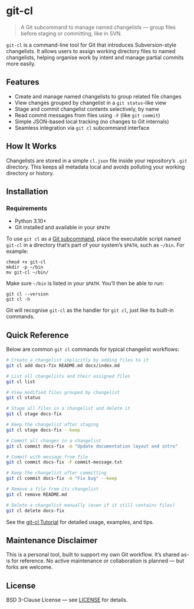 # git-cl

> A Git subcommand to manage named changelists — group files before staging or committing, like in SVN.

`git-cl` is a command-line tool for Git that introduces Subversion-style changelists. It allows users to assign working directory files to named changelists, helping organise work by intent and manage partial commits more easily.

## Features

- Create and manage named changelists to group related file changes
- View changes grouped by changelist in a `git status`-like view
- Stage and commit changelist contents selectively, by name
- Read commit messages from files using `-F` (like `git commit`)
- Simple JSON-based local tracking (no changes to Git internals)
- Seamless integration via `git cl` subcommand interface

## How It Works

Changelists are stored in a simple `cl.json` file inside your repository’s `.git` directory. This keeps all metadata local and avoids polluting your working directory or history.

## Installation

### Requirements

- Python 3.10+
- Git installed and available in your `$PATH`

To use `git cl` as a [Git subcommand](https://git.github.io/htmldocs/howto/new-command.html), place the executable script named `git-cl` in a directory that’s part of your system’s `$PATH`, such as `~/bin`. For example:

```
chmod +x git-cl
mkdir -p ~/bin
mv git-cl ~/bin/
```

Make sure `~/bin` is listed in your `$PATH`. You’ll then be able to run:

```
git cl --version
git cl -h
```

Git will recognise `git-cl` as the handler for `git cl`, just like its built-in commands.

## Quick Reference

Below are common `git cl` commands for typical changelist workflows:

```bash
# Create a changelist implicitly by adding files to it
git cl add docs-fix README.md docs/index.md

# List all changelists and their assigned files
git cl list

# View modified files grouped by changelist
git cl status

# Stage all files in a changelist and delete it
git cl stage docs-fix

# Keep the changelist after staging
git cl stage docs-fix --keep

# Commit all changes in a changelist
git cl commit docs-fix -m "Update documentation layout and intro"

# Commit with message from file
git cl commit docs-fix -F commit-message.txt

# Keep the changelist after committing
git cl commit docs-fix -m "Fix bug" --keep

# Remove a file from its changelist
git cl remove README.md

# Delete a changelist manually (even if it still contains files)
git cl delete docs-fix
```

See the [git-cl Tutorial](docs/TUTORIAL.md) for detailed usage, examples, and tips.

## Maintenance Disclaimer

This is a personal tool, built to support my own Git workflow. It’s shared as-is for reference. No active maintenance or collaboration is planned — but forks are welcome.


## License

BSD 3-Clause License — see [LICENSE](./LICENSE) for details.

<!--
#git-changelists #git-workflow-tools #svn-style-git #git-cli #partial-commits #git-subcommand
-->

